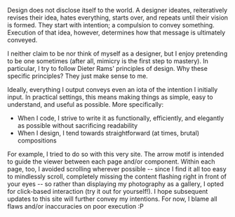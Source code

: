 Design does not disclose itself to the world. A designer ideates, reiteratively revises their idea, hates everything, starts over, and repeats until their vision is formed. They start with intention; a compulsion to convey something. Execution of that idea, however, determines how that message is ultimately conveyed.

I neither claim to be nor think of myself as a designer, but I enjoy pretending to be one sometimes (after all, mimicry is the first step to mastery). In particular, I try to follow Dieter Rams' principles of design. Why these specific principles? They just make sense to me.

Ideally, everything I output conveys even an iota of the intention I initially input. In practical settings, this means making things as simple, easy to understand, and useful as possible. More specifically:

- When I code, I strive to write it as functionally, efficiently, and elegantly as possible without sacrificing readability
- When I design, I tend towards straightforward (at times, brutal) compositions

For example, I tried to do so with this very site. The arrow motif is intended to guide the viewer between each page and/or component. Within each page, too, I avoided scrolling wherever possible -- since I find it all too easy to mindlessly scroll, completely missing the content flashing right in front of your eyes -- so rather than displaying my photography as a gallery, I opted for click-based interaction (try it out for yourself!). I hope subsequent updates to this site will further convey my intentions. For now, I blame all flaws and/or inaccuracies on poor execution :P
